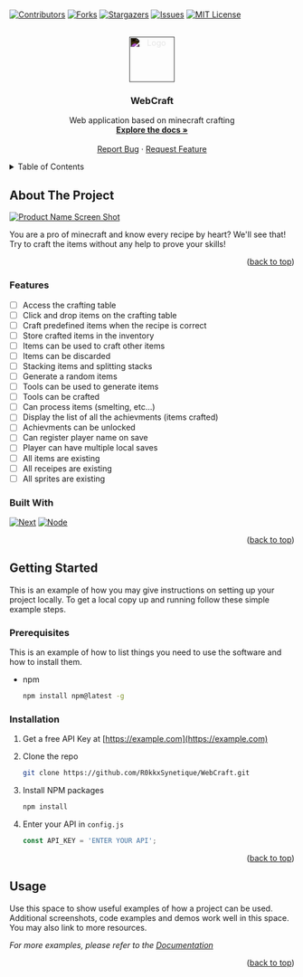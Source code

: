 #

<a name="readme-top"></a>

[![Contributors][contributors-shield]][contributors-url]
[![Forks][forks-shield]][forks-url]
[![Stargazers][stars-shield]][stars-url]
[![Issues][issues-shield]][issues-url]
[![MIT License][license-shield]][license-url]

<br />
<div align="center">
  <a href="https://github.com/R0kkxSynetique/WebCraft">
    <img src="https://simpleicons.org/icons/minecraft.svg" alt="Logo" width="80" height="80" style="filter:invert(1);background:none">
  </a>

<h3 align="center">WebCraft</h3>

  <p align="center">
    Web application based on minecraft crafting
    <br />
    <a href="https://github.com/R0kkxSynetique/WebCraft"><strong>Explore the docs »</strong></a>
    <br />
    <br />
    <a href="https://github.com/R0kkxSynetique/WebCraft/issues">Report Bug</a>
    ·
    <a href="https://github.com/R0kkxSynetique/WebCraft/issues">Request Feature</a>
  </p>
</div>

<details>
  <summary>Table of Contents</summary>
  <ol>
    <li>
      <a href="#about-the-project">About The Project</a>
      <ul>
        <li><a href="#built-with">Built With</a></li>
      </ul>
    </li>
    <li>
      <a href="#getting-started">Getting Started</a>
      <ul>
        <li><a href="#prerequisites">Prerequisites</a></li>
        <li><a href="#installation">Installation</a></li>
      </ul>
    </li>
    <li><a href="#usage">Usage</a></li>
    <li><a href="#roadmap">Roadmap</a></li>
    <li><a href="#contributing">Contributing</a></li>
    <li><a href="#license">License</a></li>
    <li><a href="#contact">Contact</a></li>
    <li><a href="#acknowledgments">Acknowledgments</a></li>
  </ol>
</details>

## About The Project

[![Product Name Screen Shot][product-screenshot]](https://example.com)

You are a pro of minecraft and know every recipe by heart? We'll see that! Try to craft the items without any help to prove your skills!

<p align="right">(<a href="#readme-top">back to top</a>)</p>

### Features

- [ ] Access the crafting table
- [ ] Click and drop items on the crafting table
- [ ] Craft predefined items when the recipe is correct
- [ ] Store crafted items in the inventory
- [ ] Items can be used to craft other items
- [ ] Items can be discarded
- [ ] Stacking items and splitting stacks
- [ ] Generate a random items
- [ ] Tools can be used to generate items
- [ ] Tools can be crafted
- [ ] Can process items (smelting, etc...)
- [ ] Display the list of all the achievments (items crafted)
- [ ] Achievments can be unlocked
- [ ] Can register player name on save
- [ ] Player can have multiple local saves
- [ ] All items are existing
- [ ] All receipes are existing
- [ ] All sprites are existing

### Built With

[![Next][Next.js]][Next-url]
[![Node][Node.Js]][Node-url]

<p align="right">(<a href="#readme-top">back to top</a>)</p>

## Getting Started

This is an example of how you may give instructions on setting up your project locally.
To get a local copy up and running follow these simple example steps.

### Prerequisites

This is an example of how to list things you need to use the software and how to install them.
* npm

  ```sh
  npm install npm@latest -g
  ```

### Installation

1. Get a free API Key at [https://example.com](https://example.com)
2. Clone the repo

   ```sh
   git clone https://github.com/R0kkxSynetique/WebCraft.git
   ```

3. Install NPM packages

   ```sh
   npm install
   ```

4. Enter your API in `config.js`

   ```js
   const API_KEY = 'ENTER YOUR API';
   ```

<p align="right">(<a href="#readme-top">back to top</a>)</p>

## Usage

Use this space to show useful examples of how a project can be used. Additional screenshots, code examples and demos work well in this space. You may also link to more resources.

_For more examples, please refer to the [Documentation](https://example.com)_

<p align="right">(<a href="#readme-top">back to top</a>)</p>

[contributors-shield]: https://img.shields.io/github/contributors/R0kkxSynetique/WebCraft.svg?style=for-the-badge
[contributors-url]: https://github.com/R0kkxSynetique/WebCraft/graphs/contributors
[forks-shield]: https://img.shields.io/github/forks/R0kkxSynetique/WebCraft.svg?style=for-the-badge
[forks-url]: https://github.com/R0kkxSynetique/WebCraft/network/members
[stars-shield]: https://img.shields.io/github/stars/R0kkxSynetique/WebCraft.svg?style=for-the-badge
[stars-url]: https://github.com/R0kkxSynetique/WebCraft/stargazers
[issues-shield]: https://img.shields.io/github/issues/R0kkxSynetique/WebCraft.svg?style=for-the-badge
[issues-url]: https://github.com/R0kkxSynetique/WebCraft/issues
[license-shield]: https://img.shields.io/github/license/R0kkxSynetique/WebCraft.svg?style=for-the-badge
[license-url]: https://github.com/R0kkxSynetique/WebCraft/blob/master/LICENSE.txt
[product-screenshot]: images/screenshot.png
[Next.js]: https://img.shields.io/badge/next.js-000000?style=for-the-badge&logo=nextdotjs&logoColor=white
[Next-url]: https://nextjs.org/
[Node.js]: https://img.shields.io/badge/node.js-000000?style=for-the-badge&logo=node.js
[Node-url]: https://nodejs.org/en/
